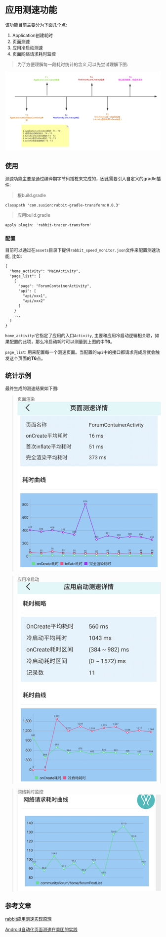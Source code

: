 # 应用测速功能

该功能目前主要分为下面几个点:

1. Application创建耗时
2. 页面测速
3. 应用冷启动测速
4. 页面网络请求耗时监控

>为了方便理解每一段耗时统计的含义,可以先尝试理解下图:

![pic22](./picture/rabbit-speed-time.png)

## 使用

测速功能主要是通过编译期字节码插桩来完成的，因此需要引入自定义的gradle插件:

>根build.gradle
```
classpath 'com.susion:rabbit-gradle-transform:0.0.3'
```

>应用build.gradle
```
apply plugin: 'rabbit-tracer-transform'
```

### 配置

目前可以通过在`assets`目录下提供`rabbit_speed_monitor.json`文件来配置测速功能, 比如:

```
{
  "home_activity": "MainActivity",
  "page_list": [
    {
      "page": "ForumContainerActivity",
      "api": [
        "api/xxx1",
        "api/xxx2"
      ]
    }
    ...
  ]
}
```

`home_activity`:它指定了应用的入口`Activity`, 主要和应用冷启动逻辑相关联，如果配置的此项，那么冷启动耗时可以测量到上图的中**T6**。

`page_list`: 用来配置每一个测速页面。当配置的`api`中的接口都请求完成后就会触发这个页面的**T6**点。

## 统计示例

最终生成的测速结果如下图:

>页面渲染
![pic1](./picture/page_render_speed.png)

>应用冷启动
![pic2](./picture/app_speed.png)

>网络耗时监控
![pic3](picture/page_request_speed.png)


## 参考文章

[rabbit应用测速实现原理](https://github.com/SusionSuc/AdvancedAndroid/blob/master/Rabbit%E5%AE%9E%E7%8E%B0%E5%8E%9F%E7%90%86%E5%89%96%E6%9E%90/%E5%BA%94%E7%94%A8%E6%B5%8B%E9%80%9F%E7%BB%84%E4%BB%B6.md)

[Android自动化页面测速在美团的实践](https://tech.meituan.com/2018/07/12/autospeed.html)